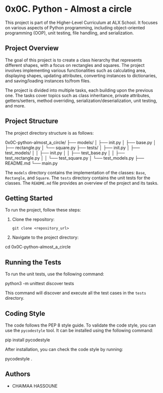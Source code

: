 # 0x0C. Python - Almost a circle

This project is part of the Higher-Level Curriculum at ALX School. It focuses on various aspects of Python programming, including object-oriented programming (OOP), unit testing, file handling, and serialization.

## Project Overview

The goal of this project is to create a class hierarchy that represents different shapes, with a focus on rectangles and squares. The project involves implementing various functionalities such as calculating area, displaying shapes, updating attributes, converting instances to dictionaries, and saving/loading instances to/from files.

The project is divided into multiple tasks, each building upon the previous one. The tasks cover topics such as class inheritance, private attributes, getters/setters, method overriding, serialization/deserialization, unit testing, and more.

## Project Structure

The project directory structure is as follows:

0x0C-python-almost_a_circle/
├── models/
│ ├── init.py
│ ├── base.py
│ ├── rectangle.py
│ └── square.py
├── tests/
│ ├── init.py
│ ├── test_models/
│ │ ├── init.py
│ │ ├── test_base.py
│ │ ├── test_rectangle.py
│ │ └── test_square.py
│ └── test_models.py
├── README.md
└── main.py


The `models` directory contains the implementation of the classes: `Base`, `Rectangle`, and `Square`. The `tests` directory contains the unit tests for the classes. The `README.md` file provides an overview of the project and its tasks.

## Getting Started

To run the project, follow these steps:

1. Clone the repository:

   ```shell
   git clone <repository_url>

2. Navigate to the project directory:

cd 0x0C-python-almost_a_circle


## Running the Tests

To run the unit tests, use the following command:

python3 -m unittest discover tests


This command will discover and execute all the test cases in the `tests` directory.

## Coding Style

The code follows the PEP 8 style guide. To validate the code style, you can use the `pycodestyle` tool. It can be installed using the following command:

pip install pycodestyle

After installation, you can check the code style by running:

pycodestyle .
## Authors
- CHAIMAA HASSOUNE 
